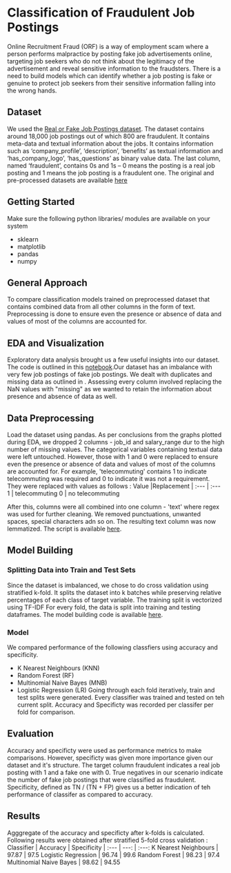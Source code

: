 # Classification of Fraudulent Job Postings

Online Recruitment Fraud (ORF) is a way of employment scam where a person performs malpractice by posting fake job advertisements online, targeting job seekers who do not think about the legitimacy of the advertisement and reveal sensitive information to the fraudsters. There is a need to build models which can identify whether a job posting is fake or genuine to protect job seekers from their sensitive information falling into the wrong hands.

## Dataset

We used the [Real or Fake Job Postings dataset](https://www.kaggle.com/shivamb/real-or-fake-fake-jobposting-prediction). The dataset contains around 18,000 job postings out of which 800 are fraudulent. It contains meta-data and textual information about the jobs. It contains information such as ‘company_profile’, ‘description’, ‘benefits’ as textual information and ‘has_company_logo’, ‘has_questions’ as binary value data. The last column, named ‘fraudulent’, contains 0s and 1s – 0 means the posting is a real job posting and 1 means the job posting is a fraudulent one. The original and pre-processed datasets are available [here](https://drive.google.com/file/d/1zW2YIDvTU6SCe6J2qekiBB38xUEtQHqB/view?usp=sharing)

## Getting Started

Make sure the following python libraries/ modules are available on your system
* sklearn
* matplotlib
* pandas
* numpy

## General Approach

To compare classification models trained on preprocessed dataset that contains combined data from all other columns in the form of text. Preprocessing is done to ensure even the presence or absence of data and values of most of the columns are accounted for.

## EDA and Visualization

Exploratory data analysis brought us a few useful insights into our dataset. The code is outlined in this [notebook](https://github.com/NehaKohad/DataAnalytics-We-re_Skewed/blob/master/EDA_and_Visualization.ipynb).Our dataset has an imbalance with very few job postings of fake job postings. We dealt with duplicates and missing data as outlined in <put link>. Assessing every column involved replacing the NaN values with "missing" as we wanted to retain the information about presence and absence of data as well.

## Data Preprocessing

Load the dataset using pandas. As per conclusions from the graphs plotted during EDA, we dropped 2 columns - job_id and salary_range dur to the high number of missing values. The categorical variables containing textual data were left untouched. However, those with 1 and 0 were replaced to ensure even the presence or absence of data and values of most of the columns are accounted for. For example, 'telecommuting' contains 1 to indicate telecommuting was required and 0 to indicate it was not a requirement. They were replaced with values as follows :
Value  |Replacement
| :--- | :---
1  | telecommuting
0  | no telecommuting

After this, columns were all combined into one column - 'text' where regex was used for further cleaning. We removed punctuations, unwanted spaces, special characters adn so on. The resulting text column was now lemmatized. The script is available [here](https://github.com/NehaKohad/DataAnalytics-We-re_Skewed/blob/master/Data%20Preprocessing.ipynb).

## Model Building
### Splitting Data into Train and Test Sets

Since the dataset is imbalanced, we chose to do cross validation using stratified k-fold. It splits the dataset into k batches while preserving relative percentages of each class of target variable. The training split is vectorized using TF-IDF For every fold, the data is split into training and testing dataframes. The model building code is available [here](https://github.com/NehaKohad/DataAnalytics-We-re_Skewed/blob/master/Model%20Building.ipynb).

### Model

We compared performance of the following classfiers using accuracy and specificity.
* K Nearest Neighbours (KNN)
* Random Forest (RF)
* Multinomial Naive Bayes (MNB)
* Logistic Regression (LR)
Going through each fold iteratively, train and test splits were generated. Every classifier was trained and tested on teh current split. Accuracy and Specificty was recorded per classifer per fold for comparison. 

## Evaluation

Accuracy and specificty were used as performance metrics to make comparisons. However, specificty was given more importance given our dataset and it's structure. The target column fraudulent indicates a real job posting with 1 and a fake one with 0. True negatives in our scenario indicate the number of fake job postings that were classified as fraudulent. Specificity, defined as TN / (TN + FP) gives us a better indication of teh performance of classifer as compared to accuracy.


## Results
Agggregate of the accuracy and specificty after k-folds is calculated. Following results were obtained after stratified 5-fold cross validation :
Classifier | Accuracy | Specificity
| :--- | ---: | :---:
K Nearest Neighbours  | 97.87  | 97.5
Logistic Regression  | 96.74  | 99.6
Random Forest  | 98.23  |  97.4
Multinomial Naive Bayes  | 98.62 |  94.55
